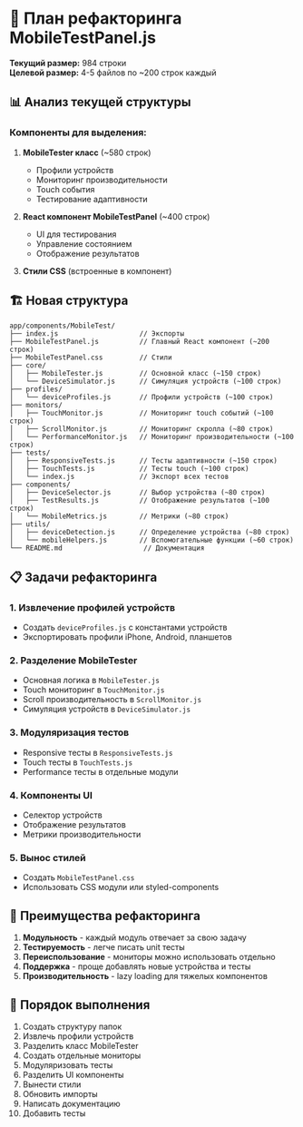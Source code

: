 # 📱 План рефакторинга MobileTestPanel.js

**Текущий размер:** 984 строки  
**Целевой размер:** 4-5 файлов по ~200 строк каждый

## 📊 Анализ текущей структуры

### Компоненты для выделения:

1. **MobileTester класс** (~580 строк)
   - Профили устройств
   - Мониторинг производительности
   - Touch события
   - Тестирование адаптивности

2. **React компонент MobileTestPanel** (~400 строк)
   - UI для тестирования
   - Управление состоянием
   - Отображение результатов

3. **Стили CSS** (встроенные в компонент)

## 🏗️ Новая структура

```
app/components/MobileTest/
├── index.js                    // Экспорты
├── MobileTestPanel.js          // Главный React компонент (~200 строк)
├── MobileTestPanel.css         // Стили
├── core/
│   ├── MobileTester.js         // Основной класс (~150 строк)
│   └── DeviceSimulator.js      // Симуляция устройств (~100 строк)
├── profiles/
│   └── deviceProfiles.js       // Профили устройств (~100 строк)
├── monitors/
│   ├── TouchMonitor.js         // Мониторинг touch событий (~100 строк)
│   ├── ScrollMonitor.js        // Мониторинг скролла (~80 строк)
│   └── PerformanceMonitor.js   // Мониторинг производительности (~100 строк)
├── tests/
│   ├── ResponsiveTests.js      // Тесты адаптивности (~150 строк)
│   ├── TouchTests.js           // Тесты touch (~100 строк)
│   └── index.js                // Экспорт всех тестов
├── components/
│   ├── DeviceSelector.js       // Выбор устройства (~80 строк)
│   ├── TestResults.js          // Отображение результатов (~100 строк)
│   └── MobileMetrics.js        // Метрики (~80 строк)
├── utils/
│   ├── deviceDetection.js      // Определение устройства (~80 строк)
│   └── mobileHelpers.js        // Вспомогательные функции (~60 строк)
└── README.md                    // Документация

```

## 📋 Задачи рефакторинга

### 1. Извлечение профилей устройств
- Создать `deviceProfiles.js` с константами устройств
- Экспортировать профили iPhone, Android, планшетов

### 2. Разделение MobileTester
- Основная логика в `MobileTester.js`
- Touch мониторинг в `TouchMonitor.js`
- Scroll производительность в `ScrollMonitor.js`
- Симуляция устройств в `DeviceSimulator.js`

### 3. Модуляризация тестов
- Responsive тесты в `ResponsiveTests.js`
- Touch тесты в `TouchTests.js`
- Performance тесты в отдельные модули

### 4. Компоненты UI
- Селектор устройств
- Отображение результатов
- Метрики производительности

### 5. Вынос стилей
- Создать `MobileTestPanel.css`
- Использовать CSS модули или styled-components

## 🎯 Преимущества рефакторинга

1. **Модульность** - каждый модуль отвечает за свою задачу
2. **Тестируемость** - легче писать unit тесты
3. **Переиспользование** - мониторы можно использовать отдельно
4. **Поддержка** - проще добавлять новые устройства и тесты
5. **Производительность** - lazy loading для тяжелых компонентов

## 🚀 Порядок выполнения

1. Создать структуру папок
2. Извлечь профили устройств
3. Разделить класс MobileTester
4. Создать отдельные мониторы
5. Модуляризовать тесты
6. Разделить UI компоненты
7. Вынести стили
8. Обновить импорты
9. Написать документацию
10. Добавить тесты